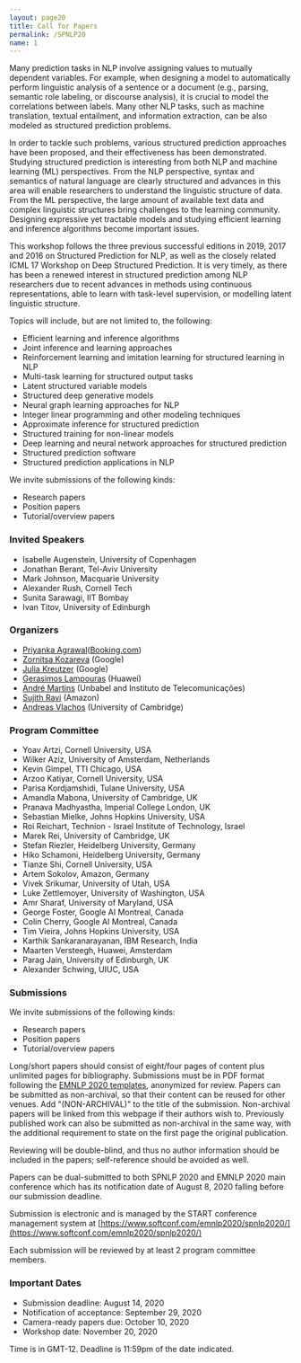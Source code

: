```yaml
---
layout: page20
title: Call for Papers
permalink: /SPNLP20
name: 1
---
```


Many prediction tasks in NLP involve assigning values to mutually dependent variables. For example, when designing a model to automatically perform linguistic analysis of a sentence or a document (e.g., parsing, semantic role labeling, or discourse analysis), it is crucial to model the correlations between labels. Many other NLP tasks, such as machine translation, textual entailment, and information extraction, can be also modeled as structured prediction problems.

In order to tackle such problems, various structured prediction
approaches have been proposed, and their effectiveness has been
demonstrated. Studying structured prediction is interesting from both
NLP and machine learning (ML) perspectives. From the NLP perspective,
syntax and semantics of natural language are clearly structured and
advances in this area will enable researchers to understand the
linguistic structure of data. From the ML perspective, the large
amount of available text data and complex linguistic structures bring
challenges to the learning community. Designing expressive yet
tractable models and studying efficient learning and inference
algorithms become important issues.

This workshop follows the three previous successful editions in 2019, 2017 and 2016 on Structured Prediction for NLP, as well as the closely related ICML 17 Workshop on Deep Structured Prediction. It is very timely, as there has been a renewed interest in structured prediction among NLP researchers due to recent advances in methods using continuous representations, able to learn with task-level supervision, or modelling latent linguistic structure.

Topics will include, but are not limited to, the following:

*  Efficient learning and inference algorithms
*  Joint inference and learning approaches
*  Reinforcement learning and imitation learning for structured learning in NLP
*  Multi-task learning for structured output tasks
*  Latent structured variable models
*  Structured deep generative models
*  Neural graph learning approaches for NLP
*  Integer linear programming and other modeling techniques
*  Approximate inference for structured prediction
*  Structured training for non-linear models
*  Deep learning and neural network approaches for structured prediction
*  Structured prediction software
*  Structured prediction applications in NLP

We invite submissions of the following kinds:

*  Research papers
*  Position papers
*  Tutorial/overview papers


### Invited Speakers

-   Isabelle Augenstein, University of Copenhagen
-   Jonathan Berant, Tel-Aviv University
-   Mark Johnson, Macquarie University
-   Alexander Rush, Cornell Tech
-   Sunita Sarawagi, IIT Bombay
-   Ivan Titov, University of Edinburgh



### Organizers

* [Priyanka Agrawal](https://sites.google.com/site/priyankaagr17)([Booking.com]())
* [Zornitsa Kozareva](http://www.kozareva.com) (Google)
* [Julia Kreutzer](http://www.cl.uni-heidelberg.de/~kreutzer) (Google)
* [Gerasimos Lampouras](https://glampouras.github.io) (Huawei)
* [André Martins](https://andre-martins.github.io) (Unbabel and Instituto de Telecomunicações)
* [Sujith Ravi](http://www.sravi.org) (Amazon)
* [Andreas Vlachos](https://andreasvlachos.github.io) (University of Cambridge)


### Program Committee

* Yoav Artzi, Cornell University, USA
* Wilker Aziz, University of Amsterdam, Netherlands
* Kevin Gimpel, TTI Chicago, USA
* Arzoo Katiyar, Cornell University, USA
* Parisa Kordjamshidi, Tulane University, USA
* Amandla Mabona, University of Cambridge, UK
* Pranava Madhyastha, Imperial College London, UK
* Sebastian Mielke, Johns Hopkins University, USA
* Roi Reichart, Technion - Israel Institute of Technology, Israel
* Marek Rei, University of Cambridge, UK
* Stefan Riezler, Heidelberg University, Germany
* Hiko Schamoni, Heidelberg University, Germany
* Tianze Shi, Cornell University, USA
* Artem Sokolov, Amazon, Germany
* Vivek Srikumar, University of Utah, USA
* Luke Zettlemoyer, University of Washington, USA
* Amr Sharaf, University of Maryland, USA
* George Foster, Google AI Montreal, Canada
* Colin Cherry, Google AI Montreal, Canada
* Tim Vieira, Johns Hopkins University, USA
* Karthik Sankaranarayanan, IBM Research, India
* Maarten Versteegh, Huawei, Amsterdam
* Parag Jain, University of Edinburgh, UK
* Alexander Schwing, UIUC, USA
    
### Submissions

We invite submissions of the following kinds:

*  Research papers
*  Position papers
*  Tutorial/overview papers

Long/short papers should consist of eight/four pages of content plus unlimited pages for bibliography. Submissions must be in PDF format following the [EMNLP 2020 templates](https://2020.emnlp.org/call-for-papers), anonymized for review. Papers can be submitted as non-archival, so that their content can be reused for other venues. Add "(NON-ARCHIVAL)" to the title of the submission. Non-archival papers will be linked from this webpage if their authors wish to. Previously published work can also be submitted as non-archival in the same way, with the additional requirement to state on the first page the original publication.
<!--To mark your submission as non-archival, check the corresponding checkbox on the submission form. -->
Reviewing will be double-blind, and thus no author information should be included in the papers; self-reference should be avoided as well. 


Papers can be dual-submitted to both SPNLP 2020 and EMNLP 2020 main conference which has its notification date of August 8, 2020 falling before our submission deadline.

Submission is electronic and is managed by the START conference management system at
[https://www.softconf.com/emnlp2020/spnlp2020/](https://www.softconf.com/emnlp2020/spnlp2020/)

Each submission will be reviewed by at least 2 program committee members. 


### Important Dates

- Submission deadline: August 14, 2020
- Notification of acceptance: September 29, 2020
- Camera-ready papers due: October 10, 2020
- Workshop date: November 20, 2020

Time is in GMT-12. Deadline is 11:59pm of the date indicated.